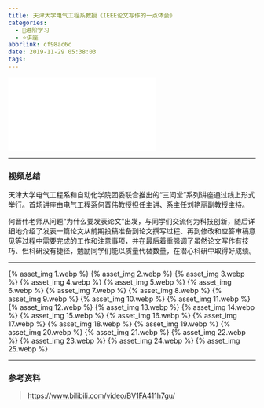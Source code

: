 ```yaml
---
title: 天津大学电气工程系教授《IEEE论文写作的一点体会》
categories:
  - 🌙进阶学习
  - ⭐讲座
abbrlink: cf98ac6c
date: 2019-11-29 05:38:03
tags:
---
```


<iframe src="//player.bilibili.com/player.html?aid=327565302&bvid=BV1FA411h7gu&cid=170348786&p=1" scrolling="no" border="0" frameborder="no" framespacing="0" allowfullscreen="true"> </iframe>

<!--more-->

***

### 视频总结

天津大学电气工程系和自动化学院团委联合推出的“三问堂”系列讲座通过线上形式举行。首场讲座由电气工程系何晋伟教授担任主讲、系主任刘艳丽副教授主持。

何晋伟老师从问题“为什么要发表论文”出发，与同学们交流何为科技创新，随后详细地介绍了发表一篇论文从前期投稿准备到论文撰写过程、再到修改和应答审稿意见等过程中需要完成的工作和注意事项，并在最后着重强调了虽然论文写作有技巧、但科研没有捷径，勉励同学们能以质量代替数量，在潜心科研中取得好成绩。

***

{% asset_img 1.webp %}
{% asset_img 2.webp %}
{% asset_img 3.webp %}
{% asset_img 4.webp %}
{% asset_img 5.webp %}
{% asset_img 6.webp %}
{% asset_img 7.webp %}
{% asset_img 8.webp %}
{% asset_img 9.webp %}
{% asset_img 10.webp %}
{% asset_img 11.webp %}
{% asset_img 12.webp %}
{% asset_img 13.webp %}
{% asset_img 14.webp %}
{% asset_img 15.webp %}
{% asset_img 16.webp %}
{% asset_img 17.webp %}
{% asset_img 18.webp %}
{% asset_img 19.webp %}
{% asset_img 20.webp %}
{% asset_img 21.webp %}
{% asset_img 22.webp %}
{% asset_img 23.webp %}
{% asset_img 24.webp %}
{% asset_img 25.webp %}

***

### 参考资料

> <https://www.bilibili.com/video/BV1FA411h7gu/>
